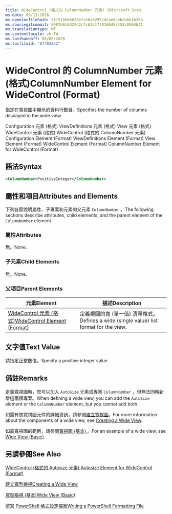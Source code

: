 ```yaml
---
title: WideControl (格式的 ColumnNumber 元素) |Microsoft Docs
ms.date: 09/13/2016
ms.openlocfilehash: 5f151bb0e629efcebe6295cdcae6cebcbbb1b39b
ms.sourcegitcommit: 0907b8c6322d2c7c61b17f8168d53452c8964b41
ms.translationtype: MT
ms.contentlocale: zh-TW
ms.lasthandoff: 08/05/2020
ms.locfileid: "87783852"
---
```

# <a name="columnnumber-element-for-widecontrol-format"></a><span data-ttu-id="03315-102">WideControl 的 ColumnNumber 元素 (格式)</span><span class="sxs-lookup"><span data-stu-id="03315-102">ColumnNumber Element for WideControl (Format)</span></span>

<span data-ttu-id="03315-103">指定在寬視圖中顯示的資料行數目。</span><span class="sxs-lookup"><span data-stu-id="03315-103">Specifies the number of columns displayed in the wide view.</span></span>

<span data-ttu-id="03315-104">Configuration 元素 (格式) ViewDefinitions 元素 (格式) View 元素 (格式) WideControl 元素 (格式) WideControl (格式的 ColumnNumber 元素) </span><span class="sxs-lookup"><span data-stu-id="03315-104">Configuration Element (Format) ViewDefinitions Element (Format) View Element (Format) WideControl Element (Format) ColumnNumber Element for WideControl (Format)</span></span>

## <a name="syntax"></a><span data-ttu-id="03315-105">語法</span><span class="sxs-lookup"><span data-stu-id="03315-105">Syntax</span></span>

```xml
<ColumnNumber>PositiveInteger</ColumnNumber>
```

## <a name="attributes-and-elements"></a><span data-ttu-id="03315-106">屬性和項目</span><span class="sxs-lookup"><span data-stu-id="03315-106">Attributes and Elements</span></span>

<span data-ttu-id="03315-107">下列各節說明屬性、子專案和元素的父元素 `ColumnNumber` 。</span><span class="sxs-lookup"><span data-stu-id="03315-107">The following sections describe attributes, child elements, and the parent element of the `ColumnNumber` element.</span></span>

### <a name="attributes"></a><span data-ttu-id="03315-108">屬性</span><span class="sxs-lookup"><span data-stu-id="03315-108">Attributes</span></span>

<span data-ttu-id="03315-109">無。</span><span class="sxs-lookup"><span data-stu-id="03315-109">None.</span></span>

### <a name="child-elements"></a><span data-ttu-id="03315-110">子元素</span><span class="sxs-lookup"><span data-stu-id="03315-110">Child Elements</span></span>

<span data-ttu-id="03315-111">無。</span><span class="sxs-lookup"><span data-stu-id="03315-111">None.</span></span>

### <a name="parent-elements"></a><span data-ttu-id="03315-112">父項目</span><span class="sxs-lookup"><span data-stu-id="03315-112">Parent Elements</span></span>

|<span data-ttu-id="03315-113">元素</span><span class="sxs-lookup"><span data-stu-id="03315-113">Element</span></span>|<span data-ttu-id="03315-114">描述</span><span class="sxs-lookup"><span data-stu-id="03315-114">Description</span></span>|
|-------------|-----------------|
|[<span data-ttu-id="03315-115">WideControl 元素 (格式)</span><span class="sxs-lookup"><span data-stu-id="03315-115">WideControl Element (Format)</span></span>](./widecontrol-element-format.md)|<span data-ttu-id="03315-116">定義視圖的寬 (單一值) 清單格式。</span><span class="sxs-lookup"><span data-stu-id="03315-116">Defines a wide (single value) list format for the view.</span></span>|

## <a name="text-value"></a><span data-ttu-id="03315-117">文字值</span><span class="sxs-lookup"><span data-stu-id="03315-117">Text Value</span></span>

<span data-ttu-id="03315-118">請指定正整數值。</span><span class="sxs-lookup"><span data-stu-id="03315-118">Specify a positive integer value.</span></span>

## <a name="remarks"></a><span data-ttu-id="03315-119">備註</span><span class="sxs-lookup"><span data-stu-id="03315-119">Remarks</span></span>

<span data-ttu-id="03315-120">定義寬視圖時，您可以加入 `AutoSize` 元素或專案 `ColumnNumber` ，但無法同時新增這兩個專案。</span><span class="sxs-lookup"><span data-stu-id="03315-120">When defining a wide view, you can add the `AutoSize` element or the `ColumnNumber` element, but you cannot add both.</span></span>

<span data-ttu-id="03315-121">如需有關寬視圖元件的詳細資訊，請參閱[建立寬視圖](./creating-a-wide-view.md)。</span><span class="sxs-lookup"><span data-stu-id="03315-121">For more information about the components of a wide view, see [Creating a Wide View](./creating-a-wide-view.md).</span></span>

<span data-ttu-id="03315-122">如需寬視圖的範例，請參閱[寬視圖 (基本) ](./wide-view-basic.md)。</span><span class="sxs-lookup"><span data-stu-id="03315-122">For an example of a wide view, see [Wide View (Basic)](./wide-view-basic.md).</span></span>

## <a name="see-also"></a><span data-ttu-id="03315-123">另請參閱</span><span class="sxs-lookup"><span data-stu-id="03315-123">See Also</span></span>

[<span data-ttu-id="03315-124">WideControl (格式的 Autosize 元素) </span><span class="sxs-lookup"><span data-stu-id="03315-124">Autosize Element for WideControl (Format)</span></span>](./autosize-element-for-widecontrol-format.md)

[<span data-ttu-id="03315-125">建立寬型檢視</span><span class="sxs-lookup"><span data-stu-id="03315-125">Creating a Wide View</span></span>](./creating-a-wide-view.md)

[<span data-ttu-id="03315-126">寬型檢視 (基本)</span><span class="sxs-lookup"><span data-stu-id="03315-126">Wide View (Basic)</span></span>](./wide-view-basic.md)

[<span data-ttu-id="03315-127">撰寫 PowerShell 格式設定檔案</span><span class="sxs-lookup"><span data-stu-id="03315-127">Writing a PowerShell Formatting File</span></span>](./writing-a-powershell-formatting-file.md)
